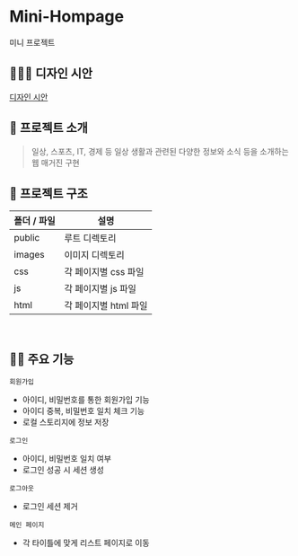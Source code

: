 # Mini-Hompage

미니 프로젝트

## 👨🏻‍🏫 디자인 시안

<a href="https://www.figma.com/file/8z2bUrJVoYibwKpapkWWiK/Untitled?node-id=0%3A1" >디자인 시안</a>

## 🔖 프로젝트 소개

> 일상, 스포츠, IT, 경제 등 일상 생활과 관련된 다양한 정보와 소식 등을 소개하는 웹 매거진 구현

## 📂 프로젝트 구조

| 폴더 / 파일 | 설명                  |
| ----------- | --------------------- |
| public      | 루트 디렉토리         |
| images      | 이미지 디렉토리       |
| css         | 각 페이지별 css 파일  |
| js          | 각 페이지별 js 파일   |
| html        | 각 페이지별 html 파일 |

<br/>

## 🏌️‍♂️ 주요 기능

`회원가입`

- 아이디, 비밀번호를 통한 회원가입 기능
- 아이디 중복, 비밀번호 일치 체크 기능
- 로컬 스토리지에 정보 저장

`로그인`

- 아이디, 비밀번호 일치 여부
- 로그인 성공 시 세션 생성

`로그아웃`

- 로그인 세션 제거

`메인 페이지`

- 각 타이틀에 맞게 리스트 페이지로 이동

